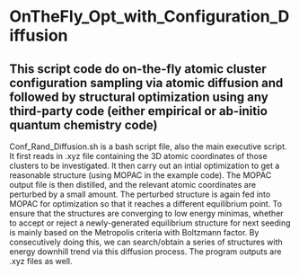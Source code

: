 # OnTheFly_Opt_with_Configuration_Diffusion
## This script code do on-the-fly atomic cluster configuration sampling via atomic diffusion and followed by structural optimization using any third-party code (either empirical or ab-initio quantum chemistry code)

Conf_Rand_Diffusion.sh is a bash script file, also the main executive script. It first reads in .xyz file containing the 3D atomic coordinates of those clusters to be investigated. It then carry out an intial optimization to get a reasonable structure (using MOPAC in the example code). The MOPAC output file is then distilled, and the relevant atomic coordinates are perturbed by a small amount. The perturbed structure is again fed into MOPAC for optimization so that it reaches a different equilibrium point. To ensure that the structures are converging to low energy minimas, whether to accept or reject a newly-generated equilibrium structure for next seeding is mainly based on the Metropolis criteria with Boltzmann factor. By consecutively doing this, we can search/obtain a series of structures with energy downhill trend via this diffusion process. The program outputs are .xyz files as well.
